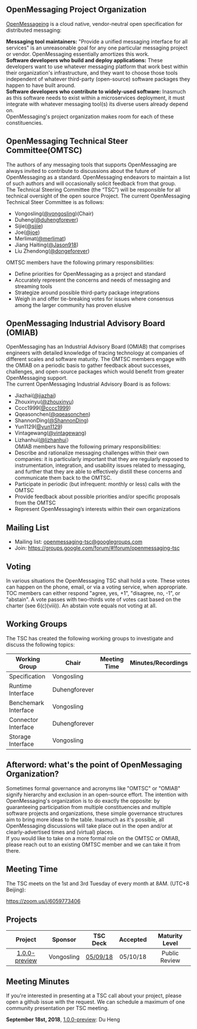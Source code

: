 ## OpenMessaging Project Organization  
[OpenMessageing](http://openmessaging.cloud) is a cloud native, vendor-neutral open specification for distributed messaging:

**Messaging tool maintainers:** "Provide a unified messaging interface for all services" is an unreasonable goal for any one particular messaging project or vendor. OpenMessaging essentially amortizes this work.        
**Software developers who build and deploy applications:** These developers want to use whatever messaging platform that work best within their organization's infrastructure, and they want to choose those tools independent of whatever third-party (open-source) software packages they happen to have built around.      
**Software developers who contribute to widely-used software:** Inasmuch as this software needs to exist within a microservices deployment, it must integrate with whatever messaging tool(s) its diverse users already depend on.        
OpenMessaging's project organization makes room for each of these constituencies.
   
## OpenMessaging Technical Steer Committee(OMTSC)
   The authors of any messaging tools that supports OpenMessaging are always invited to contribute to discussions about the future of OpenMessaging as a standard. 
   OpenMessaging endeavors to maintain a list of such authors and will occasionally solicit feedback from that group.    
   The Technical Steering Committee (the “TSC”) will be responsible for all technical oversight of the open source Project. The current OpenMessaging Technical Steer Committee is as follows:
- Vongosling([@vongosling](https://github.com/vongosling))(Chair) 
- Duheng([@duhengforever](https://github.com/duhengforever))       
- Sijie([@sijie](https://github.com/sijie))    
- Joe([@joe](https://github.com/joefk))     
- Merlimat([@merlimat](https://github.com/merlimat))
- Jiang Haiting([@Jason918](https://github.com/Jason918))     
- Liu Zhendong([@dongeforever](https://github.com/dongeforever))
    
OMTSC members have the following primary responsibilities:
- Define priorities for OpenMessaging as a project and standard  
- Accurately represent the concerns and needs of messaging and streaming tools   
- Strategize around possible third-party package integrations    
- Weigh in and offer tie-breaking votes for issues where consensus among the larger community has proven elusive     

## OpenMessaging Industrial Advisory Board (OMIAB)
OpenMessaging has an Industrial Advisory Board (OMIAB) that comprises engineers with detailed knowledge of tracing technology at companies of different scales and software maturity.
The OMTSC members engage with the OMIAB on a periodic basis to gather feedback about successes, challenges, and open-source packages which would benefit from greater OpenMessaging support.     
The current OpenMessaging Industrial Advisory Board is as follows:

- Jiazhai([@jiazhai](https://github.com/jiazhai))
- Zhouxinyu([@zhouxinyu](https://github.com/zhouxinyu))
- Cccc1999([@cccc1999](https://github.com/cccc1999))
- Qqeasonchen([@qqeasonchen](https://github.com/qqeasonchen))
- ShannonDing([@ShannonDing](https://github.com/ShannonDing))
- Yun1129([@yun1129](https://github.com/yun1129))
- Vintagewang([@vintagewang](https://github.com/vintagewang))
- Lizhanhui([@lizhanhui](https://github.com/lizhanhui)）    
OMIAB members have the following primary responsibilities:      
- Describe and rationalize messaging challenges within their own companies: it is particularly important that they are regularly exposed to instrumentation, integration, and usability issues related to messaging, and further that they are able to effectively distill these concerns and communicate them back to the OMTSC.
- Participate in periodic (but infrequent: monthly or less) calls with the OMTSC
- Provide feedback about possible priorities and/or specific proposals from the OMTSC
- Represent OpenMessaging’s interests within their own organizations


## Mailing List
- Mailing list: openmessaging-tsc@googlegroups.com    
- Join: https://groups.google.com/forum/#!forum/openmessaging-tsc
  
   
## Voting

In various situations the OpenMessaging TSC shall hold a vote. These votes can happen on the phone, email, or via a voting service, when appropriate. TOC members can either respond "agree, yes, +1", "disagree, no, -1", or "abstain". A vote passes with two-thirds vote of votes cast based on the charter (see 6(c)(viii)). An abstain vote equals not voting at all.

## Working Groups
The TSC has created the following working groups to investigate and discuss the following topics:

| Working Group | Chair            | Meeting Time                          | Minutes/Recordings |
|---------------|------------------|---------------------------------------|--------------------|
|Specification|Vongosling|||
|Runtime Interface|Duhengforever|||
|Benchemark Interface|Vongosling|||
|Connector Interface|Duhengforever|||
|Storage Interface|Vongosling|||

## Afterword: what's the point of OpenMessaging Organization?
Sometimes formal governance and acronyms like "OMTSC" or "OMIAB" signify hierarchy and exclusion in an open-source effort. The intention with OpenMessaging's organization is to do exactly the opposite: by guaranteeing participation from multiple constituencies and multiple software projects and organizations, 
these simple governance structures aim to bring more ideas to the table. Inasmuch as it's possible, all OpenMessaging discussions will take place out in the open and/or at clearly-advertised times and (virtual) places.     
If you would like to take on a more formal role on the OMTSC or OMIAB, please reach out to an existing OMTSC member and we can take it from there.






## Meeting Time
The TSC meets on the 1st and 3rd Tuesday of every month at 8AM. (UTC+8 Beijing):

https://zoom.us/j/6059773406

## Projects

**Project**|**Sponsor**|**TSC Deck**|**Accepted**|**Maturity Level**
:-----:|:-----:|:-----:|:-----:|:-----:
[1.0.0-preview](https://github.com/openmessaging/specification)|Vongosling|[05/09/18](https://github.com/openmessaging/specification)|05/10/18|Public Review



## Meeting Minutes 
If you're interested in presenting at a TSC call about your project, please open a github issue with the request. We can schedule a maximum of one community presentation per TSC meeting.     

**September 18st, 2018**, [1.0.0-preview](https://github.com/openmessaging/specification): Du Heng
